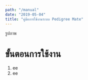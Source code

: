 ```yaml
---
path: "/manual"
date: "2019-05-04"
title: "คู่มือการใช้งานระบบ Pedigree Mate"
---
```


รูปภาพ

# ขั้นตอนการใช้งาน
1. ee
2. ee